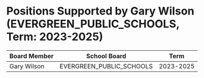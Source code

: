 # Positions Supported by Gary Wilson (EVERGREEN_PUBLIC_SCHOOLS, Term: 2023-2025)

| Board Member | School Board | Term |
|--------------|--------------|------|
| Gary Wilson | EVERGREEN_PUBLIC_SCHOOLS | 2023-2025 |

